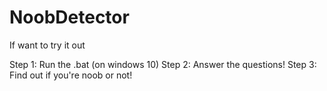 # NoobDetector

If want to try it out

Step 1: Run the .bat (on windows 10)
Step 2: Answer the questions!
Step 3: Find out if you're noob or not!

